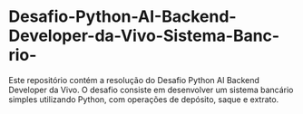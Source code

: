 # Desafio-Python-AI-Backend-Developer-da-Vivo-Sistema-Banc-rio-
Este repositório contém a resolução do Desafio Python AI Backend Developer da Vivo. O desafio consiste em desenvolver um sistema bancário simples utilizando Python, com operações de depósito, saque e extrato.
